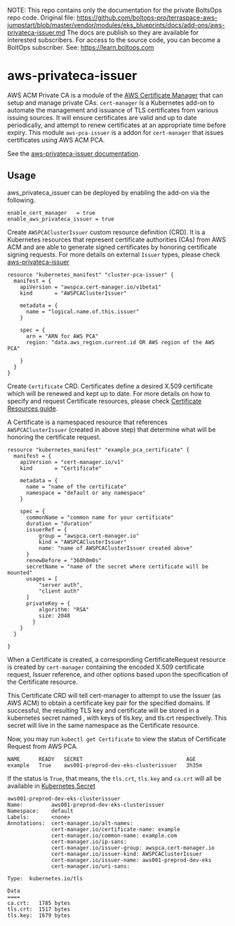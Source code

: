 <!-- note marker start -->
NOTE: This repo contains only the documentation for the private BoltsOps repo code.
Original file: https://github.com/boltops-pro/terraspace-aws-jumpstart/blob/master/vendor/modules/eks_blueprints/docs/add-ons/aws-privateca-issuer.md
The docs are publish so they are available for interested subscribers.
For access to the source code, you can become a BoltOps subscriber.
See: https://learn.boltops.com

<!-- note marker end -->

# aws-privateca-issuer

AWS ACM Private CA is a module of the [AWS Certificate Manager](https://aws.amazon.com/certificate-manager/) that can setup and manage private CAs. `cert-manager` is a Kubernetes add-on to automate the management and issuance of TLS certificates from various issuing sources. It will ensure certificates are valid and up to date periodically, and attempt to renew certificates at an appropriate time before expiry. This module `aws-pca-issuer` is a addon for `cert-manager` that issues certificates using AWS ACM PCA.

See the [aws-privateca-issuer documentation](https://cert-manager.github.io/aws-privateca-issuer/).

## Usage

aws_privateca_issuer can be deployed by enabling the add-on via the following.

```hcl
enable_cert_manager   = true
enable_aws_privateca_issuer = true
```

Create `AWSPCAClusterIssuer` custom resource definition (CRD). It is a Kubernetes resources that represent certificate authorities (CAs) from AWS ACM and are able to generate signed certificates by honoring certificate signing requests. For more details on external `Issuer` types, please check [aws-privateca-issuer](https://github.com/cert-manager/aws-privateca-issuer)

```hcl
resource "kubernetes_manifest" "cluster-pca-issuer" {
  manifest = {
    apiVersion = "awspca.cert-manager.io/v1beta1"
    kind       = "AWSPCAClusterIssuer"

    metadata = {
      name = "logical.name.of.this.issuer"
    }

    spec = {
      arn = "ARN for AWS PCA"
      region: "data.aws_region.current.id OR AWS region of the AWS PCA"

    }
  }
}
```

Create `Certificate` CRD. Certificates define a desired X.509 certificate which will be renewed and kept up to date. For more details on how to specify and request Certificate resources, please check [Certificate Resources guide](https://cert-manager.io/docs/usage/certificate/).

A Certificate is a namespaced resource that references `AWSPCAClusterIssuer` (created in above step) that determine what will be honoring the certificate request.

```hcl
resource "kubernetes_manifest" "example_pca_certificate" {
  manifest = {
    apiVersion = "cert-manager.io/v1"
    kind       = "Certificate"

    metadata = {
      name = "name of the certificate"
      namespace = "default or any namespace"
    }

    spec = {
      commonName = "common name for your certificate"
      duration = "duration"
      issuerRef = {
          group = "awspca.cert-manager.io"
          kind = "AWSPCAClusterIssuer"
          name: "name of AWSPCAClusterIssuer created above"
      }
      renewBefore = "360h0m0s"
      secretName = "name of the secret where certificate will be mounted"
      usages = [
          "server auth",
          "client auth"
      ]
      privateKey = {
          algorithm: "RSA"
          size: 2048
        }
    }
  }

}
```

When a Certificate is created, a corresponding CertificateRequest resource is created by `cert-manager` containing the encoded X.509 certificate request, Issuer reference, and other options based upon the specification of the Certificate resource.

This Certificate CRD will tell cert-manager to attempt to use the Issuer (as AWS ACM) to obtain a certificate key pair for the specified domains. If successful, the resulting TLS key and certificate will be stored in a kubernetes secret named , with keys of tls.key, and tls.crt respectively. This secret will live in the same namespace as the Certificate resource.

Now, you may run `kubectl get Certificate` to view the status of Certificate Request from AWS PCA.

```
NAME      READY   SECRET                                 AGE
example   True    aws001-preprod-dev-eks-clusterissuer   3h35m
```

If the status is `True`, that means, the `tls.crt`, `tls.key` and `ca.crt` will all be available in [Kubernetes Secret](https://kubernetes.io/docs/concepts/configuration/secret/)

```
aws001-preprod-dev-eks-clusterissuer
Name:         aws001-preprod-dev-eks-clusterissuer
Namespace:    default
Labels:       <none>
Annotations:  cert-manager.io/alt-names:
              cert-manager.io/certificate-name: example
              cert-manager.io/common-name: example.com
              cert-manager.io/ip-sans:
              cert-manager.io/issuer-group: awspca.cert-manager.io
              cert-manager.io/issuer-kind: AWSPCAClusterIssuer
              cert-manager.io/issuer-name: aws001-preprod-dev-eks
              cert-manager.io/uri-sans:

Type:  kubernetes.io/tls

Data
====
ca.crt:   1785 bytes
tls.crt:  1517 bytes
tls.key:  1679 bytes
```

